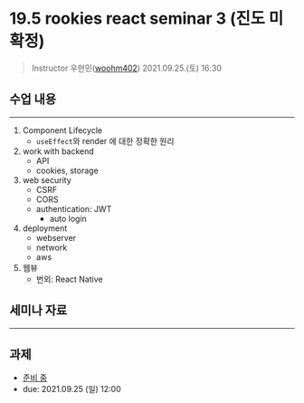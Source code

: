 19.5 rookies react seminar 3 (진도 미확정)
================================

> Instructor 우현민([woohm402](https://github.com/woohm402))
> 2021.09.25.(토) 16:30

## 수업 내용

------------------
1. Component Lifecycle
   - `useEffect`와 render 에 대한 정확한 원리
1. work with backend
   - API
   - cookies, storage
1. web security
   - CSRF
   - CORS
   - authentication: JWT
      - auto login
1. deployment
   - webserver
   - network
   - aws
1. 웹뷰
   - 번외: React Native

## 세미나 자료

------------------

## 과제
- [준비 중](assignment.md)
- due: 2021.09.25 (일) 12:00
